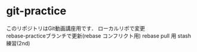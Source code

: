 # git-practice
このリポジトリはGit動画講座用です．
ローカルリポで変更  
rebase-practiceブランチで更新(rebase  コンフリクト用)
rebase pull 用
stash練習(2nd)
